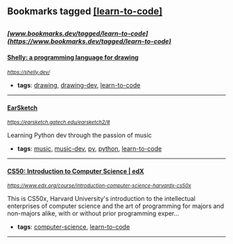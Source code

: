 ## Bookmarks tagged [[learn-to-code]](https://www.bookmarks.dev/search?q=[learn-to-code])

_<sup><sup>[www.bookmarks.dev/tagged/learn-to-code](https://www.bookmarks.dev/tagged/learn-to-code)</sup></sup>_
---
#### [Shelly: a programming language for drawing](https://shelly.dev/)
_<sup>https://shelly.dev/</sup>_

* **tags**: [drawing](../tagged/drawing.md), [drawing-dev](../tagged/drawing-dev.md), [learn-to-code](../tagged/learn-to-code.md)
---
#### [EarSketch](https://earsketch.gatech.edu/earsketch2/#)
_<sup>https://earsketch.gatech.edu/earsketch2/#</sup>_

Learning Python dev through the passion of music
* **tags**: [music](../tagged/music.md), [music-dev](../tagged/music-dev.md), [py](../tagged/py.md), [python](../tagged/python.md), [learn-to-code](../tagged/learn-to-code.md)
---
#### [CS50: Introduction to Computer Science | edX](https://www.edx.org/course/introduction-computer-science-harvardx-cs50x)
_<sup>https://www.edx.org/course/introduction-computer-science-harvardx-cs50x</sup>_

This is CS50x, Harvard University's introduction to the intellectual enterprises of computer science and the art of programming for majors and non-majors alike, with or without prior programming exper...
* **tags**: [computer-science](../tagged/computer-science.md), [learn-to-code](../tagged/learn-to-code.md)
---
